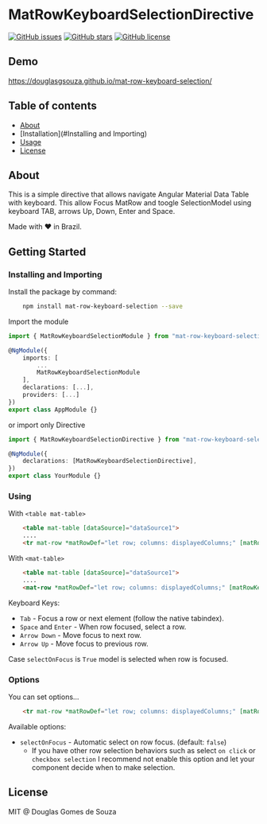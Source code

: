 # MatRowKeyboardSelectionDirective

[![GitHub issues](https://img.shields.io/github/issues/douglasgsouza/mat-row-keyboard-selection.png)](https://github.com/douglasgsouza/mat-row-keyboard-selection/issues)
[![GitHub stars](https://img.shields.io/github/stars/douglasgsouza/mat-row-keyboard-selection.png)](https://github.com/douglasgsouza/mat-row-keyboard-selection/stargazers)
[![GitHub license](https://img.shields.io/badge/license-MIT-blue.png)](https://raw.githubusercontent.com/douglasgsouza/mat-row-keyboard-selection/master/LICENSE)

## Demo

https://douglasgsouza.github.io/mat-row-keyboard-selection/

## Table of contents

- [About](#about)
- [Installation](#Installing and Importing)
- [Usage](#using)
- [License](https://raw.githubusercontent.com/douglasgsouza/mat-row-keyboard-selection/master/LICENSE)

## About

This is a simple directive that allows navigate Angular Material Data Table with keyboard. 
This allow Focus MatRow and toogle SelectionModel using keyboard TAB, arrows Up, Down, Enter and Space.

Made with :heart: in Brazil.

## Getting Started

### Installing and Importing

Install the package by command:

```sh
    npm install mat-row-keyboard-selection --save
```

Import the module

```ts
import { MatRowKeyboardSelectionModule } from "mat-row-keyboard-selection";

@NgModule({
    imports: [
        ...
        MatRowKeyboardSelectionModule
    ],
    declarations: [...],
    providers: [...]
})
export class AppModule {}
```

or import only Directive

```ts
import { MatRowKeyboardSelectionDirective } from "mat-row-keyboard-selection";

@NgModule({
    declarations: [MatRowKeyboardSelectionDirective],
})
export class YourModule {}
```

### Using 

With `<table mat-table>`

```html
    <table mat-table [dataSource]="dataSource1">
    ....
    <tr mat-row *matRowDef="let row; columns: displayedColumns;" [matRowKeyboardSelection]="selectionModel" [rowModel]="row"></tr>
```

With `<mat-table>`

```html
    <table mat-table [dataSource]="dataSource1">
    ....
    <mat-row *matRowDef="let row; columns: displayedColumns;" [matRowKeyboardSelection]="selectionModel" [rowModel]="row"></mat-row>
```
 
Keyboard Keys:
 * `Tab` - Focus a row or next element (follow the native tabindex).
 * `Space` and `Enter` - When row focused, select a row.
 * `Arrow Down` - Move focus to next row.
 * `Arrow Up` - Move focus to previous row.
 
 Case `selectOnFocus` is `True` model is selected when row is focused.

### Options 

You can set options...

```html
    <tr mat-row *matRowDef="let row; columns: displayedColumns;" [matRowKeyboardSelection]="selectionModel" [rowModel]="row" [selectOnFocus]="true"></tr>
```  

Available options: 

 * `selectOnFocus` - Automatic select on row focus. (default: `false`)
   * If you have other row selection behaviors such as select `on click` or `checkbox selection` I recommend not enable this option and let your component decide when to make selection.

## License

MIT @ Douglas Gomes de Souza
